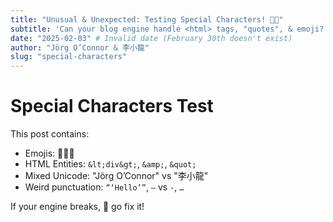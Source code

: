 ```yaml
---
title: "Unusual & Unexpected: Testing Special Characters! 😵‍💫"
subtitle: 'Can your blog engine handle <html> tags, "quotes", & emoji? 🤔'
date: "2025-02-03" # Invalid date (February 30th doesn't exist)
author: "Jörg O’Connor & 李小龍"
slug: "special-characters"
---
```


# Special Characters Test

This post contains:

- Emojis: 🚀🔥💀
- HTML Entities: `&lt;div&gt;`, `&amp;`, `&quot;`
- Mixed Unicode: "Jörg O’Connor" vs "李小龍"
- Weird punctuation: `“‘Hello’”`, `—` vs `-`, `…`

If your engine breaks, 🛑 go fix it!
